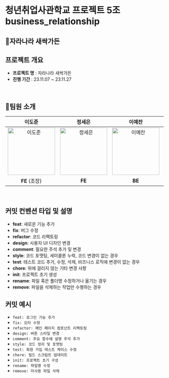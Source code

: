 # 청년취업사관학교 프로젝트 5조 business_relationship
## 🌱자라나라 새싹가든

## 프로젝트 개요
* **프로젝트 명** : 자라나라 새싹가든
* **진행 기간** : 23.11.07 ~ 23.11.27

<br>

## 👥팀원 소개
| 이도준 | 정세은 | 이예찬 | 정우성 |
| :---: | :---: | :---: | :---: |
| <img alt="이도준" src="" height="150" width="150"> | <img alt="정세은" src="" height="150" width="150"> | <img alt="이예찬" src="" height="150" width="150"> | <img alt="정우성" src="https://github.com/dntjd129/SeSAC/assets/101249011/17da9f8a-c029-408f-9011-72da08457bae" height="150" width="150"> |
| **FE** (조장) | **FE** | **BE** | **BE** | 

<br>

## 커밋 컨벤션 타입 및 설명

- **feat**: 새로운 기능 추가
- **fix**: 버그 수정
- **refactor**: 코드 리팩토링
- **design**: 사용자 UI 디자인 변경
- **comment**: 필요한 주석 추가 및 변경
- **style**: 코드 포맷팅, 세미콜론 누락, 코드 변경이 없는 경우
- **test**: 테스트 코드 추가, 수정, 삭제, 비즈니스 로직에 변경이 없는 경우
- **chore**: 위에 걸리지 않는 기타 변경 사항
- **init**: 프로젝트 초기 생성
- **rename**: 파일 혹은 폴더명 수정하거나 옮기는 경우
- **remove**: 파일을 삭제하는 작업만 수행하는 경우

## 커밋 예시

- `feat: 로그인 기능 추가`
- `fix: 오타 수정`
- `refactor: 메인 페이지 컴포넌트 리팩토링`
- `design: 버튼 스타일 변경`
- `comment: 주요 함수에 설명 주석 추가`
- `style: 코드 정리 및 포맷팅`
- `test: 회원 가입 테스트 케이스 수정`
- `chore: 빌드 스크립트 업데이트`
- `init: 프로젝트 초기 구성`
- `rename: 파일명 수정`
- `remove: 미사용 파일 삭제`
